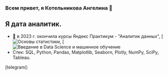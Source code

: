 ### Всем привет, я Котельникова Ангелина 👋

## Я дата аналитик. 

- 🌱 в 2023 г. окончила курсы Яндекс Практикум - "Аналитик данных", [![Основы статистики](https://stepik.org/cert/2052054), [![Введение в Data Science и машинное обучение](https://stepik.org/cert/2132243) 
- Стек: SQL, Python, Pandas, Matplotlib, Seaborn, Plotly, NumPy, SciPy, Tableau. 

[linkedin]: https://www.linkedin.com/in/angelina-kotelnikova-602275148
[telegram]: 
